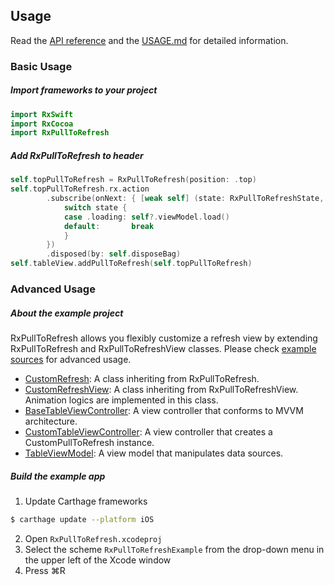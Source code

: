 ## Usage

Read the [API reference](https://gumob.github.io/RxPullToRefresh/Classes/RxPullToRefresh.html) and the [USAGE.md](https://gumob.github.io/RxPullToRefresh/usage.html) for detailed information.


### Basic Usage

##### Import frameworks to your project

```swift
import RxSwift
import RxCocoa
import RxPullToRefresh
```

##### Add RxPullToRefresh to header

```swift
self.topPullToRefresh = RxPullToRefresh(position: .top)
self.topPullToRefresh.rx.action
        .subscribe(onNext: { [weak self] (state: RxPullToRefreshState, progress: CGFloat, scroll: CGFloat) in
            switch state {
            case .loading: self?.viewModel.load()
            default:       break
            }
        })
        .disposed(by: self.disposeBag)
self.tableView.addPullToRefresh(self.topPullToRefresh)
```

### Advanced Usage

##### About the example project

RxPullToRefresh allows you flexibly customize a refresh view by extending RxPullToRefresh and RxPullToRefreshView classes. Please check [example sources](https://raw.githubusercontent.com/gumob/RxPullToRefresh/master/Example/") for advanced usage.

- [CustomRefresh](https://raw.githubusercontent.com/gumob/RxPullToRefresh/master/Example/CustomRefresh.swift"): A class inheriting from RxPullToRefresh.
- [CustomRefreshView](https://raw.githubusercontent.com/gumob/RxPullToRefresh/master/Example/CustomRefresh.swift"): A class inheriting from RxPullToRefreshView. Animation logics are implemented in this class.
- [BaseTableViewController](https://raw.githubusercontent.com/gumob/RxPullToRefresh/master/Example/TableViewController.swift"): A view controller that conforms to MVVM architecture.
- [CustomTableViewController](https://raw.githubusercontent.com/gumob/RxPullToRefresh/master/Example/TableViewController.swift"): A view controller that creates a CustomPullToRefresh instance.
- [TableViewModel](https://raw.githubusercontent.com/gumob/RxPullToRefresh/master/Example/TableViewModel.swift"): A view model that manipulates data sources.

##### Build the example app

1) Update Carthage frameworks
```bash
$ carthage update --platform iOS
```
2) Open `RxPullToRefresh.xcodeproj`
3) Select the scheme `RxPullToRefreshExample` from the drop-down menu in the upper left of the Xcode window
4) Press ⌘R
